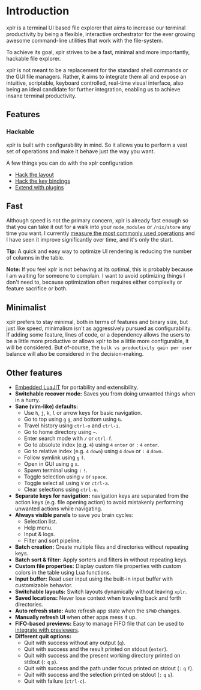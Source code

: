 # Introduction

xplr is a terminal UI based file explorer that aims to increase our terminal
productivity by being a flexible, interactive orchestrator for the ever growing
awesome command-line utilities that work with the file-system.

To achieve its goal, xplr strives to be a fast, minimal and more importantly,
hackable file explorer.

xplr is not meant to be a replacement for the standard shell commands or the
GUI file managers. Rather, it aims to integrate them all and expose an
intuitive, scriptable, keyboard controlled, real-time visual interface, also
being an ideal candidate for further integration, enabling us to achieve insane
terminal productivity.

## Features

### Hackable

xplr is built with configurability in mind. So it allows you to perform a vast
set of operations and make it behave just the way you want.

A few things you can do with the xplr configuration

- [Hack the layout][1]
- [Hack the key bindings][2]
- [Extend with plugins][3]

## Fast

Although speed is not the primary concern, xplr is already fast enough so that
you can take it out for a walk into your `node_modules` or `/nix/store` any
time you want. I currently
[measure the most commonly used operations][4]
and I have seen it improve significantly over time, and it's only the start.

**Tip:** A quick and easy way to optimize UI rendering is reducing the number
of columns in the table.

**Note:** If you feel xplr is not behaving at its optimal, this is probably
because I am waiting for someone to complain. I want to avoid optimizing things
I don't need to, because optimization often requires either complexity or
feature sacrifice or both.

## Minimalist

xplr prefers to stay minimal, both in terms of features and binary size, but
just like speed, minimalism isn't as aggressively pursued as configurability.
If adding some feature, lines of code, or a dependency allows the users to be a
little more productive or allows xplr to be a little more configurable, it will
be considered. But of-course, the `bulk vs productivity gain per user` balance
will also be considered in the decision-making.

## Other features

- [Embedded LuaJIT][5] for
  portability and extensibility.
- **Switchable recover mode:** Saves you from doing unwanted things when in a
  hurry.
- **Sane (vim-like) defaults:**
  - Use `h`, `j`, `k`, `l` or arrow keys
    for basic navigation.
  - Go to top using `g` `g`, and bottom using `G`.
  - Travel history using `ctrl-o` and `ctrl-i`.
  - Go to home directory using `~`.
  - Enter search mode with `/` or `ctrl-f`.
  - Go to absolute index (e.g. `4`) using `4` `enter` or
    `:` `4` `enter`.
  - Go to relative index (e.g. `4` `down`) using `4` `down` or
    `:` `4` `down`.
  - Follow symlink using `g` `f`.
  - Open in GUI using `g` `x`.
  - Spawn terminal using `:` `!`.
  - Toggle selection using `v` or `space`.
  - Toggle select all using `V` or `ctrl-a`.
  - Clear selections using `ctrl-u`.
- **Separate keys for navigation:** navigation keys are separated from the
  action keys (e.g. file opening action) to avoid mistakenly performing
  unwanted actions while navigating.
- **Always visible panels** to save you brain cycles:
  - Selection list.
  - Help menu.
  - Input & logs.
  - Filter and sort pipeline.
- **Batch creation:** Create multiple files and directories without repeating
  keys.
- **Batch sort & filter:** Apply sorters and filters in without repeating keys.
- **Custom file properties:** Display custom file properties with custom colors
  in the table using Lua functions.
- **Input buffer:** Read user input using the built-in input buffer with
  customizable behavior.
- **Switchable layouts:** Switch layouts dynamically without leaving `xplr`.
- **Saved locations:** Never lose context when traveling back and forth
  directories.
- **Auto refresh state:** Auto refresh app state when the `$PWD` changes.
- **Manually refresh UI** when other apps mess it up.
- **FIFO-based previews:** Easy to manage FIFO file that can be used to
  [integrate with previewers][6].
- **Different quit options:**
  - Quit with success without any output (`q`).
  - Quit with success and the result printed on stdout (`enter`).
  - Quit with success and the present working directory printed on stdout
    (`:` `q` `p`).
  - Quit with success and the path under focus printed on stdout
    (`:` `q` `f`).
  - Quit with success and the selection printed on stdout
    (`:` `q` `s`).
  - Quit with failure (`ctrl-c`).

[1]: layouts.md
[2]: configure-key-bindings.md
[3]: awesome-plugins.md
[4]: https://github.com/sayanarijit/xplr/tree/main/benches
[5]: https://github.com/sayanarijit/xplr/discussions/183
[6]: https://github.com/sayanarijit/xplr/pull/229
